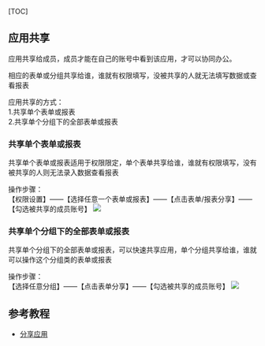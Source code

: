 [TOC]
## 应用共享
应用共享给成员，成员才能在自己的账号中看到该应用，才可以协同办公。

相应的表单或分组共享给谁，谁就有权限填写，没被共享的人就无法填写数据或查看报表

应用共享的方式：<br>
1.共享单个表单或报表<br>
2.共享单个分组下的全部表单或报表
### 共享单个表单或报表
共享单个表单或报表适用于权限限定，单个表单共享给谁，谁就有权限填写，没有被共享的人则无法录入数据查看报表


操作步骤：<br>
【权限设置】——【选择任意一个表单或报表】——【点击表单/报表分享】——【勾选被共享的成员账号】
![](http://docfiles.baibaoyun.com/lsLS6zJUl0u2YUN0RdQdARk4soXl)

### 共享单个分组下的全部表单或报表
共享单个分组下的全部表单或报表，可以快速共享应用，单个分组共享给谁，谁就可以操作这个分组类的表单或报表

操作步骤：<br>【选择任意分组】——【点击表单分享】——【勾选被共享的成员账号】
![](http://docfiles.baibaoyun.com/Fhg5O0lImNeuUWju_L7zYYEnbqYY)

## 参考教程
* [分享应用](https://xue.baibaoyun.com/index/details/id/81)
